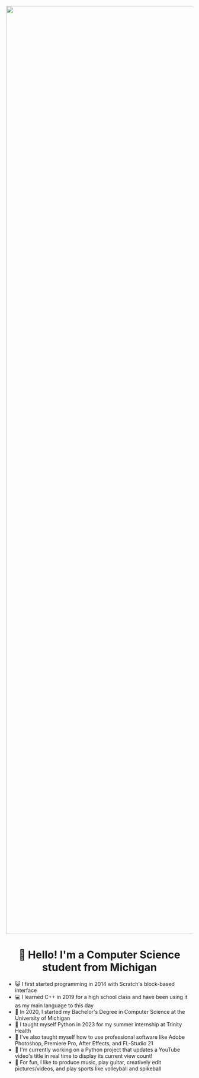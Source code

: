 <p align="center">
  <img src="https://media1.giphy.com/media/v1.Y2lkPTc5MGI3NjExZXh2bzRrZ212ajR0a3ZvZXp6aG4ybDNsZmdyODdxeDV4dTB5ZnlwciZlcD12MV9pbnRlcm5hbF9naWZfYnlfaWQmY3Q9Zw/8WK9SEOaFzLcUrpWxV/giphy.gif" alt="animated" width="2500"/>
</p>
<h1 align="center">👋 Hello! I'm a Computer Science student from Michigan</h1>

- 😺 I first started programming in 2014 with Scratch's block-based interface
- 💻 I learned C++ in 2019 for a high school class and have been using it as my main language to this day
- 📝 In 2020, I started my Bachelor's Degree in Computer Science at the University of Michigan
- 🐍 I taught myself Python in 2023 for my summer internship at Trinity Health
- 🧠 I've also taught myself how to use professional software like Adobe Photoshop, Premiere Pro, After Effects, and FL-Studio 21
- 🎵 I'm currently working on a Python project that updates a YouTube video's title in real time to display its current view count!
- 🏐 For fun, I like to produce music, play guitar, creatively edit pictures/videos, and play sports like volleyball and spikeball
